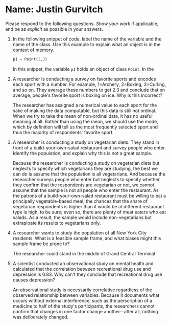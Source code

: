 # Name: Justin Gurvitch
Please respond to the following questions. _Show your work_ if applicable, and be as _explicit_ as possible in your answers.

1. In the following snippet of code, label the name of the variable and the name of the class. Use this example to explain what an object is in the context of memory.
    ```py
    p1 = Point(2,3)
    ```
    
    In this snippet, the variable `p1` holds an object of class `Point`. In the
    
2. A researcher is conducting a survey on favorite sports and encodes each sport with a number. For example, 1=Archery, 2=Boxing, 3=Curling, and so on. They average these numbers to get 2.3 and conclude that on average, people's favorite sport is boxing on ice. Why is this incorrect?

     The researcher has assigned a numerical value to each sport for the sake of making the data computable, but this data is still not ordinal. When we try to take the mean of non-ordinal data, it has no useful meaning at all. Rather than using the mean, we should use the mode, which by definition will tell us the most frequently selected sport and thus the majority of respondents' favorite sport.

3. A researcher is conducting a study on vegetarian diets. They stand in front of a build-your-own-salad restaurant and survey people who enter. Identify the population, and explain why this is not a great sample.

    Because the researcher is conducting a study on vegetarian diets but neglects to specify which vegetarians they are studying, the best we can do is assume that the population is all vegetarians. And because the researcher surveys people who enter but neglects to specify whether they confirm that the respondents are vegetarian or not, we cannot assume that the sample is not all people who enter the restaurant. As the patrons of a build-your-own-salad restaurant must be willing to eat a principally vegetable-based meal, the chances that the share of vegetarian respondents is higher than it would be at different restaurant type is high, to be sure; even so, there are plenty of meat eaters who eat salads. As a result, the sample would include non-vegetarians but extraploate its results to vegetarians only.

4. A researcher wants to study the population of all New York City residents. What is a feasible sample frame, and what biases might this sample frame be prone to?

    The researcher could stand in the middle of Grand Central Terminal 

5. A scientist conducted an observational study on mental health and calculated that the correlation between recreational drug use and depression is 0.83. Why can't they conclude that recreational drug use causes depression?

    An observational study is necessarily correlative regardless of the observed relationship between variables. Because it documents what occurs without external interference, such as the perscription of a medicine to half of the study's participants, the researchers cannot confirm that changes in one factor change another--after all, nothing was deliberately changed. 


